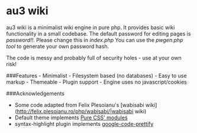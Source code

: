 # au3 wiki
au3 wiki is a minimalist wiki engine in pure php. It provides basic wiki functionality in a small codebase.
The default password for editing pages is *password!!*. Please change this in *index.php*
You can use the *pwgen.php tool* to generate your own password hash.

The code is messy and probably full of security holes - use at your own risk!

###Features
	- Minimalist
	- Filesystem based (no databases)
	- Easy to use markup
	- Themeable
	- Plugin support
	- Engine uses no javascript/cookies

###Acknowledgements
- Some code adapted from Felix Plesoianu's [wabisabi wiki](http://felix.plesoianu.ro/php/wabisabi/|wabisabi wiki)
- Default theme implements [Pure CSS' modules](http://purecss.io)
- syntax-highlight plugin implements [google-code-prettify](https://code.google.com/p/google-code-prettify/|google-code-prettify)
